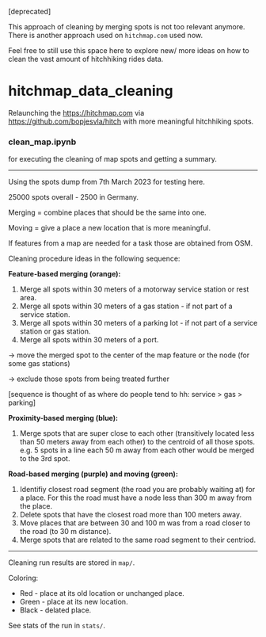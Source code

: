 [deprecated]

This approach of cleaning by merging spots is not too relevant anymore. There is another approach used on `hitchmap.com` used now.

Feel free to still use this space here to explore new/ more ideas on how to clean the vast amount of hitchhiking rides data.

# hitchmap_data_cleaning

Relaunching the https://hitchmap.com via https://github.com/bopjesvla/hitch with more meaningful hitchhiking spots.

### clean_map.ipynb

for executing the cleaning of map spots and getting a summary.

---

Using the spots dump from 7th March 2023 for testing here.

25000 spots overall - 2500 in Germany.

Merging = combine places that should be the same into one.

Moving = give a place a new location that is more meaningful.

If features from a map are needed for a task those are obtained from OSM.

Cleaning procedure ideas in the following sequence:

**Feature-based merging (orange):**

1. Merge all spots within 30 meters of a motorway service station or rest area.
2. Merge all spots within 30 meters of a gas station - if not part of a service station.
3. Merge all spots within 30 meters of a parking lot - if not part of a service station or gas station.
4. Merge all spots within 30 meters of a port.

-> move the merged spot to the center of the map feature or the node (for some gas stations)

-> exclude those spots from being treated further

[sequence is thought of as where do people tend to hh: service > gas > parking]

**Proximity-based merging (blue):**

1. Merge spots that are super close to each other (transitively located less than 50 meters away from each other) to the centroid of all those spots. e.g. 5 spots in a line each 50 m away from each other would be merged to the 3rd spot.

**Road-based merging (purple) and moving (green):**

1. Identifiy closest road segment (the road you are probably waiting at) for a place. For this the road must have a node less than 300 m away from the place.
2. Delete spots that have the closest road more than 100 meters away.
3. Move places that are between 30 and 100 m was from a road closer to the road (to 30 m distance).
4. Merge spots that are related to the same road segment to their centriod.

---
Cleaning run results are stored in `map/`.


Coloring:
- Red - place at its old location or unchanged place.
- Green - place at its new location.
- Black - delated place.

See stats of the run in `stats/`.
